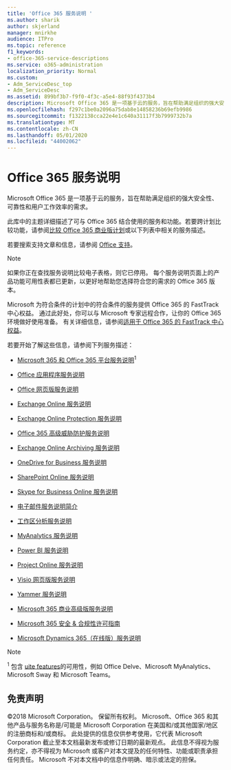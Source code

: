 ```yaml
---
title: 'Office 365 服务说明 '
ms.author: sharik
author: skjerland
manager: mnirkhe
audience: ITPro
ms.topic: reference
f1_keywords:
- office-365-service-descriptions
ms.service: o365-administration
localization_priority: Normal
ms.custom:
- Adm_ServiceDesc_top
- Adm_ServiceDesc
ms.assetid: 899bf3b7-f9f0-4f3c-a5e4-88f93f4373b4
description: Microsoft Office 365 是一项基于云的服务，旨在帮助满足组织的强大安全性、可靠性和用户工作效率的需求。
ms.openlocfilehash: f297c1be0a2096a75dab8e14858236b69efb9986
ms.sourcegitcommit: f1322138cca22e4e1c640a31117f3b7999732b7a
ms.translationtype: MT
ms.contentlocale: zh-CN
ms.lasthandoff: 05/01/2020
ms.locfileid: "44002062"
---
```

# <a name="office-365-service-descriptions"></a>Office 365 服务说明 

Microsoft Office 365 是一项基于云的服务，旨在帮助满足组织的强大安全性、可靠性和用户工作效率的需求。 
  
此库中的主题详细描述了可与 Office 365 结合使用的服务和功能。若要跨计划比较功能，请参阅[比较 Office 365 商业版计划](https://go.microsoft.com/fwlink/?LinkID=799177&amp;clcid=0x409)或以下列表中相关的服务描述。 
  
若要搜索支持文章和信息，请参阅 [Office 支持](https://support.office.com/)。
  
> [!NOTE]
> 如果你正在查找服务说明比较电子表格，则它已停用。 每个服务说明页面上的产品功能可用性表都已更新，以更好地帮助您选择符合您的需求的 Office 365 版本。 
  
Microsoft 为符合条件的计划中的符合条件的服务提供 Office 365 的 FastTrack 中心权益。 通过此好处，你可以与 Microsoft 专家远程合作，让你的 Office 365 环境做好使用准备。 有关详细信息，请参阅[适用于 Office 365 的 FastTrack 中心权益](https://docs.microsoft.com/fasttrack/O365-fasttrack-benefit-for-office-365)。
  
若要开始了解这些信息，请参阅下列服务描述：
  
- [Microsoft 365 和 Office 365 平台服务说明](office-365-platform-service-description/office-365-platform-service-description.md)<sup>1</sup>

- [Office 应用程序服务说明](office-applications-service-description/office-applications-service-description.md)

- [Office 网页版服务说明](office-online-service-description/office-online-service-description.md)

- [Exchange Online 服务说明](exchange-online-service-description/exchange-online-service-description.md)

- [Exchange Online Protection 服务说明](exchange-online-protection-service-description/exchange-online-protection-service-description.md)

- [Office 365 高级威胁防护服务说明](office-365-advanced-threat-protection-service-description.md)

- [Exchange Online Archiving 服务说明](exchange-online-archiving-service-description/exchange-online-archiving-service-description.md)

- [OneDrive for Business 服务说明](onedrive-for-business-service-description.md)

- [SharePoint Online 服务说明](sharepoint-online-service-description/sharepoint-online-service-description.md)

- [Skype for Business Online 服务说明](skype-for-business-online-service-description/skype-for-business-online-service-description.md)

- [电子邮件服务说明简介](briefing-service-description.md)

- [工作区分析服务说明](workplace-analytics-service-description.md)

- [MyAnalytics 服务说明](mya-service-description.md)

- [Power BI 服务说明](power-bi-service-description.md)

- [Project Online 服务说明](project-online-service-description/project-online-service-description.md)

- [Visio 网页版服务说明](visio-online-service-description/visio-online-service-description.md)

- [Yammer 服务说明](yammer-service-description/yammer-service-description.md)

- [Microsoft 365 商业高级版服务说明](microsoft-365-service-descriptions/microsoft-365-business-service-description.md)

- [Microsoft 365 安全 & 合规性许可指南](microsoft-365-service-descriptions/microsoft-365-tenantlevel-services-licensing-guidance/microsoft-365-security-compliance-licensing-guidance.md)

- [Microsoft Dynamics 365（在线版）服务说明](microsoft-dynamics-365-online-service-description.md)

> [!NOTE]
> <sup>1</sup> 包含 [uite features](https://docs.microsoft.com/office365/servicedescriptions/office-365-platform-service-description/office-365-suite-features)的可用性，例如 Office Delve、Microsoft MyAnalytics、Microsoft Sway 和 Microsoft Teams。
  
## <a name="disclaimer"></a>免责声明

&copy;2018 Microsoft Corporation。 保留所有权利。 Microsoft、Office 365 和其他产品与服务名称是/可能是 Microsoft Corporation 在美国和/或其他国家/地区的注册商标和/或商标。 此处提供的信息仅供参考使用，它代表 Microsoft Corporation 截止至本文档最新发布或修订日期的最新观点。 此信息不得视为服务约定，亦不得视为 Microsoft 或客户对本文提及的任何特性、功能或职责承担任何责任。 Microsoft 不对本文档中的信息作明确、暗示或法定的担保。
 